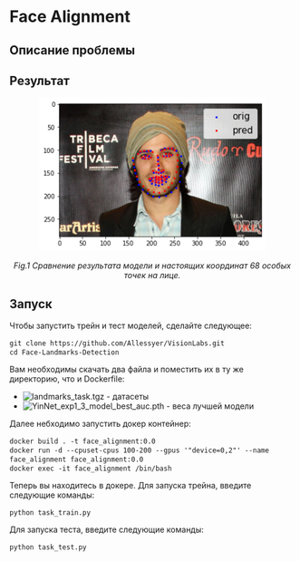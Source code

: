 # Face Alignment 

## Описание проблемы



## Результат

<p align="center">
  <img src="images/model_pred_landmarks.png" width="400">
</p>
<p align="center">   
   <em> Fig.1 Сравнение результата модели и настоящих координат 68 особых точек на лице.</em>
</p>

## Запуск 

Чтобы запустить трейн и тест моделей, сделайте следующее:
```
git clone https://github.com/Allessyer/VisionLabs.git
cd Face-Landmarks-Detection
```
Вам необходимы скачать два файла и поместить их в ту же директорию, что и Dockerfile:
- ![landmarks_task.tgz](https://drive.google.com/file/d/0B8okgV6zu3CCWlU3b3p4bmJSVUU/view?usp=sharing) - датасеты
- ![YinNet_exp1_3_model_best_auc.pth](https://drive.google.com/file/d/1y3utTHDCltB-u2pj0g8HY_4-W4LMxXGZ/view?usp=share_link) - веса лучшей модели

Далее небходимо запустить докер контейнер:
```
docker build . -t face_alignment:0.0
docker run -d --cpuset-cpus 100-200 --gpus '"device=0,2"' --name face_alignment face_alignment:0.0
docker exec -it face_alignment /bin/bash
```

Теперь вы находитесь в докере. 
Для запуска трейна, введите следующие команды:
```
python task_train.py
```
Для запуска теста, введите следующие команды:
```
python task_test.py
```
